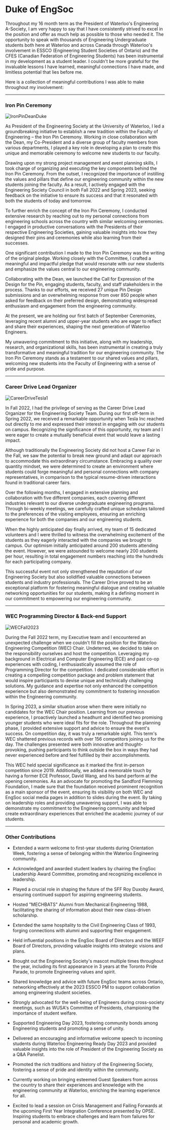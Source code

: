 # Duke of EngSoc

Throughout my 16 month term as the President of Waterloo's Engineering A-Society, I am very happy to say that I have consistently strived to excel in the position and offer as much help as possible to those who needed it. The opportunity to speak with thousands of Engineering Undergraduate students both here at Waterloo and across Canada through Waterloo's involvement in ESSCO (Engineering Student Societies of Ontario) and the CFES (Canadian Federation of Engineering Students) has been instrumental in my development as a student leader. I couldn't be more grateful for the invaluable lessons I have learned, meaningful connections I have made, and limitless potential that lies before me.

Here is a collection of meaningful contributions I was able to make throughout my involvement:
***
### Iron Pin Ceremony 
![IronPinDeanDuke](https://github.com/DukeofWaterloo/DukeofEngSoc/assets/59591006/e3357319-3cb2-4f33-9015-651d937f0e73)

As President of the Engineering Society at the University of Waterloo, I led a groundbreaking initiative to establish a new tradition within the Faculty of Engineering – the Iron Pin Ceremony. Working in close collaboration with the Dean, my Co-President and a diverse group of faculty members from various departments, I played a key role in developing a plan to create this unique and memorable ceremony to welcome new students to our faculty. 

Drawing upon my strong project management and event planning skills, I took charge of organizing and executing the key components behind the Iron Pin Ceremony. From the outset, I recognized the importance of instilling the values and pillars that define our engineering community within the new students joining the faculty. As a result, I actively engaged with the Engineering Society Council in both Fall 2022 and Spring 2023, seeking feedback on the initiative to ensure its success and that it resonated with both the students of today and tomorrow. 

To further enrich the concept of the Iron Pin Ceremony, I conducted extensive research by reaching out to my personal connections from engineering schools across the country with similar welcoming ceremonies. I engaged in productive conversations with the Presidents of their respective Engineering Societies, gaining valuable insights into how they designed their pins and ceremonies while also learning from their successes. 

One significant contribution I made to the Iron Pin Ceremony was the writing of the original pledge. Working closely with the Committee, I crafted a meaningful and impactful pledge that would resonate with our new students and emphasize the values central to our engineering community. 

Collaborating with the Dean, we launched the Call for Expression of the Design for the Pin, engaging students, faculty, and staff stakeholders in the process. Thanks to our efforts, we received 27 unique Pin Design submissions and an overwhelming response from over 850 people when asked for feedback on their preferred design, demonstrating widespread enthusiasm and engagement from the engineering community. 

At the present, we are holding our first batch of September Ceremonies, leveraging recent alumni and upper-year students who are eager to reflect and share their experiences, shaping the next generation of Waterloo Engineers. 

My unwavering commitment to this initiative, along with my leadership, research, and organizational skills, has been instrumental in creating a truly transformative and meaningful tradition for our engineering community. The Iron Pin Ceremony stands as a testament to our shared values and pillars, welcoming new students into the Faculty of Engineering with a sense of pride and purpose. 

 
***
### Career Drive Lead Organizer 
![CareerDriveTesla1](https://github.com/DukeofWaterloo/DukeofEngSoc/assets/59591006/d3517023-033f-4d65-b01a-54a67dde66e5)

In Fall 2022, I had the privilege of serving as the Career Drive Lead Organizer for the Engineering Society Team. During our first off-term in Spring 2022, we received a remarkable opportunity when Tesla Inc reached out directly to me and expressed their interest in engaging with our students on campus. Recognizing the significance of this opportunity, my team and I were eager to create a mutually beneficial event that would leave a lasting impact. 

Although traditionally the Engineering Society did not host a Career Fair in the Fall, we saw the potential to break new ground and adapt our approach to accommodate this extraordinary circumstance. Embracing a quality over quantity mindset, we were determined to create an environment where students could forge meaningful and personal connections with company representatives, in comparison to the typical resume-driven interactions found in traditional career fairs. 

Over the following months, I engaged in extensive planning and collaboration with five different companies, each covering different industries relevant to our diverse undergraduate engineering programs. Through bi-weekly meetings, we carefully crafted unique schedules tailored to the preferences of the visiting employees, ensuring an enriching experience for both the companies and our engineering students. 

When the highly anticipated day finally arrived, my team of 15 dedicated volunteers and I were thrilled to witness the overwhelming excitement of the students as they eagerly interacted with the companies we brought to campus. Our optimism initially anticipated around 200 students attending the event. However, we were astounded to welcome nearly 200 students per hour, resulting in total engagement numbers reaching into the hundreds for each participating company. 

This successful event not only strengthened the reputation of our Engineering Society but also solidified valuable connections between students and industry professionals. The Career Drive proved to be an exceptional platform for fostering meaningful dialogue and creating valuable networking opportunities for our students, making it a defining moment in our commitment to empowering our engineering community. 

  
***
### WEC Programming Director & Back-end Support 
![WECFall2023](https://github.com/DukeofWaterloo/DukeofEngSoc/assets/59591006/9ecc12d5-8c2d-4899-a9f5-6ce436dac237)

During the Fall 2022 term, my Executive team and I encountered an unexpected challenge when we couldn't fill the position for the Waterloo Engineering Competition (WEC) Chair. Undeterred, we decided to take on the responsibility ourselves and host the competition. Leveraging my background in Electrical and Computer Engineering (ECE) and past co-op experiences with coding, I enthusiastically assumed the role of Programming Director for the competition. I dedicated considerable effort in creating a compelling competition package and problem statement that would inspire participants to devise unique and technically challenging solutions. My guidance and expertise not only enhanced the competition experience but also demonstrated my commitment to fostering innovation within the Engineering community. 

In Spring 2023, a similar situation arose when there were initially no candidates for the WEC Chair position. Learning from our previous experience, I proactively launched a headhunt and identified two promising younger students who were ideal fits for the role. Throughout the planning phase, I provided extensive support and advice to ensure the event's success. On competition day, it was truly a remarkable sight. This term's WEC shattered previous records with over 156 competitors joining us for the day. The challenges presented were both innovative and thought-provoking, pushing participants to think outside the box in ways they had never experienced before and feel fulfilled by their accomplishments. 

This WEC held special significance as it marked the first in-person competition since 2019. Additionally, we added a memorable touch by having a former ECE Professor, David Wang, and his band perform at the opening ceremonies. As an advocate for promoting the Sandford Flemming Foundation, I made sure that the foundation received prominent recognition as a main sponsor of the event, ensuring its visibility on both WEC and EngSoc social media pages in addition to slides during the event. By taking on leadership roles and providing unwavering support, I was able to demonstrate my commitment to the Engineering community and helped create extraordinary experiences that enriched the academic journey of our students. 

  ***

### Other Contributions 

   *  Extended a warm welcome to first-year students during Orientation Week, fostering a sense of belonging within the Waterloo Engineering community. 

   *  Acknowledged and awarded student leaders by chairing the EngSoc Leadership Award Committee, promoting and recognizing excellence in leadership. 

  *   Played a crucial role in shaping the future of the SFF Roy Duxoby Award, ensuring continued support for aspiring engineering students. 

  *   Hosted "MECHBATS" Alumni from Mechanical Engineering 1988, facilitating the sharing of information about their new class-driven scholarship. 

  *   Extended the same hospitality to the Civil Engineering Class of 1993, forging connections with alumni and supporting their engagement. 

  *   Held influential positions in the EngSoc Board of Directors and the WEEF Board of Directors, providing valuable insights into strategic visions and plans. 

  *   Brought out the Engineering Society's mascot multiple times throughout the year, including its first appearance in 3 years at the Toronto Pride Parade, to promote Engineering values and spirit. 

  *   Shared knowledge and advice with future EngSoc teams across Ontario, networking effectively at the 2023 ESSCO PM to support collaboration among engineering student societies. 

  *   Strongly advocated for the well-being of Engineers during cross-society meetings, such as WUSA's Committee of Presidents, championing the importance of student welfare. 

  *   Supported Engineering Day 2023, fostering community bonds among Engineering students and promoting a sense of unity. 

 *    Delivered an encouraging and informative welcome speech to incoming students during Waterloo Engineering Ready Day 2023 and provided valuable insights into the role of President of the Engineering Society as a Q&A Panelist. 

 *    Promoted the rich traditions and history of the Engineering Society, fostering a sense of pride and identity within the community. 

 *    Currently working on bringing esteemed Guest Speakers from across the country to share their experiences and knowledge with the engineering community at Waterloo, enriching the learning experience for all. 

 *    Excited to lead a session on Crisis Management and Failing Forwards at the upcoming First Year Integration Conference presented by OPSE. Inspiring students to embrace challenges and learn from failures for personal and academic growth.
